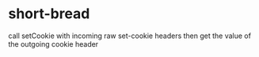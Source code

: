 short-bread
===========

call setCookie with incoming raw set-cookie headers then get the value of the outgoing cookie header 
